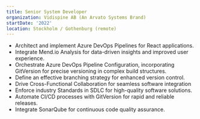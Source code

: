 ```yaml
---
title: Senior System Developer
organization: Vidispine AB (An Arvato Systems Brand)
startDate: '2022'
location: Stockholm / Gothenburg (remote)
---
```


- Architect and implement Azure DevOps Pipelines for React applications.
- Integrate Mend.io Analysis for data-driven insights and improved user experience.
- Orchestrate Azure DevOps Pipeline Configuration, incorporating GitVersion for precise versioning in complex build structures.
- Define an effective branching strategy for enhanced version control.
- Drive Cross-Functional Collaboration for seamless software integration
- Enforce industry Standards in SDLC for high-quality software solutions.
- Automate CI/CD processes with GitVersion for rapid and reliable releases.
- Integrate SonarQube for continuous code quality assurance.

